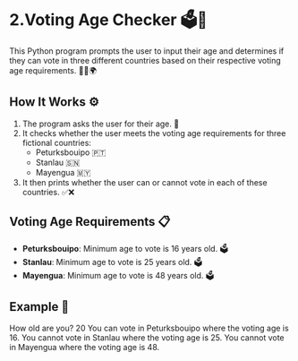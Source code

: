 # 2.Voting Age Checker 🗳️🎉

This Python program prompts the user to input their age and determines if they can vote in three different countries based on their respective voting age requirements. 🧑‍⚖️🌍

## How It Works ⚙️

1. The program asks the user for their age. 📝
2. It checks whether the user meets the voting age requirements for three fictional countries:  
   - Peturksbouipo 🇵🇹  
   - Stanlau 🇸🇳  
   - Mayengua 🇲🇾
3. It then prints whether the user can or cannot vote in each of these countries. ✅❌

## Voting Age Requirements 📋

- **Peturksbouipo**: Minimum age to vote is 16 years old. 🗳️
- **Stanlau**: Minimum age to vote is 25 years old. 🗳️
- **Mayengua**: Minimum age to vote is 48 years old. 🗳️

## Example 📍

How old are you? 20 You can vote in Peturksbouipo where the voting age is 16. You cannot vote in Stanlau where the voting age is 25. You cannot vote in Mayengua where the voting age is 48.